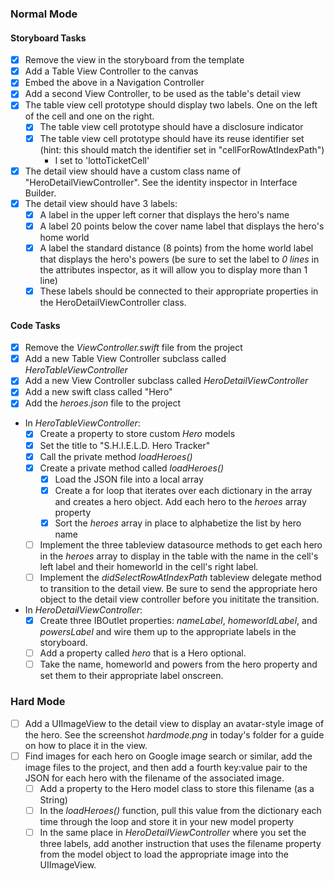### Normal Mode

#### Storyboard Tasks
* [x] Remove the view in the storyboard from the template
* [x] Add a Table View Controller to the canvas
* [x] Embed the above in a Navigation Controller
* [x] Add a second View Controller, to be used as the table's detail view
* [x] The table view cell prototype should display two labels. One on the left of the cell and one on the right.
    * [x] The table view cell prototype should have a disclosure indicator
    * [x] The table view cell prototype should have its reuse identifier set (hint: this should match the identifier set in "cellForRowAtIndexPath")
    	* I set to 'lottoTicketCell'
* [x] The detail view should have a custom class name of "HeroDetailViewController". See the identity inspector in Interface Builder.
* [x] The detail view should have 3 labels:
    * [x] A label in the upper left corner that displays the hero's name
    * [x] A label 20 points below the cover name label that displays the hero's home world
    * [x] A label the standard distance (8 points) from the home world label that displays the hero's powers (be sure to set the label to _0 lines_ in the attributes inspector, as it will allow you to display more than 1 line)
    * [x] These labels should be connected to their appropriate properties in the HeroDetailViewController class.

#### Code Tasks
* [x] Remove the _ViewController.swift_ file from the project
* [x] Add a new Table View Controller subclass called _HeroTableViewController_
* [x] Add a new View Controller subclass called _HeroDetailViewController_
* [x] Add a new swift class called "Hero"
* [x] Add the _heroes.json_ file to the project
* In _HeroTableViewController_:
    * [x] Create a property to store custom _Hero_ models
    * [x] Set the title to "S.H.I.E.L.D. Hero Tracker"
    * [x] Call the private method _loadHeroes()_
    * [x] Create a private method called _loadHeroes()_
        * [x] Load the JSON file into a local array
        * [x] Create a for loop that iterates over each dictionary in the array and creates a hero object. Add each hero to the _heroes_ array property
        * [x] Sort the _heroes_ array in place to alphabetize the list by hero name
    * [ ] Implement the three tableview datasource methods to get each hero in the _heroes_ array to display in the table with the name in the cell's left label and their homeworld in the cell's right label.
    * [ ] Implement the _didSelectRowAtIndexPath_ tableview delegate method to transition to the detail view. Be sure to send the appropriate hero object to the detail view controller before you inititate the transition.
* In _HeroDetailViewController_:
    * [x] Create three IBOutlet properties: _nameLabel_, _homeworldLabel_, and _powersLabel_ and wire them up to the appropriate labels in the storyboard.
    * [ ] Add a property called _hero_ that is a Hero optional.
    * [ ] Take the name, homeworld and powers from the hero property and set them to their appropriate label onscreen.

### Hard Mode

* [ ] Add a UIImageView to the detail view to display an avatar-style image of the hero. See the screenshot _hardmode.png_ in today's folder for a guide on how to place it in the view.
* [ ] Find images for each hero on Google image search or similar, add the image files to the project, and then add a fourth key:value pair to the JSON for each hero with the filename of the associated image.
    * [ ] Add a property to the Hero model class to store this filename (as a String)
    * [ ] In the _loadHeroes()_ function, pull this value from the dictionary each time through the loop and store it in your new model property
    * [ ] In the same place in _HeroDetailViewController_ where you set the three labels, add another instruction that uses the filename property from the model object to load the appropriate image into the UIImageView.